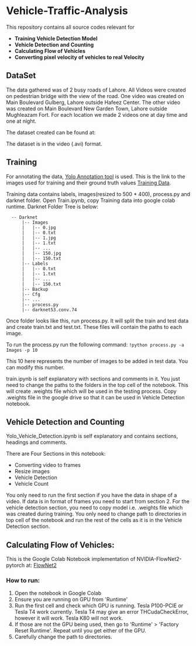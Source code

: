 # Vehicle-Traffic-Analysis
This repository contains all source codes relevant for 
- **Training Vehicle Detection Model**
- **Vehicle Detection and Counting**
- **Calculating Flow of Vehicles**
- **Converting pixel velocity of vehicles to real Velocity**  

## DataSet
The data gathered was of 2 busy roads of Lahore. All Videos were created on pedestrian bridge with the view of the road. One video was created on Main Boulevard Gulberg, Lahore outside Hafeez Center. The other video was created on Main Boulevard New Garden Town, Lahore outside Mughleazam Fort. For each location we made 2 videos one at day time and one at night. 

The dataset created can be found at:

The dataset is in the video (.avi) format. 

## Training
For annotating the data, [Yolo Annotation tool](https://github.com/ManivannanMurugavel/YOLO-Annotation-Tool) is used. This is the link to the images used for training and their ground truth values [Training Data](). 

Training data contains labels, images(resized to 500 * 400), process.py and darknet folder. Open Train.ipynb, copy Training data into google colab runtime. 
Darknet Folder Tree is below:  
  
  
  ```
    -- Darknet
        |-- Images
        |   |-- 0.jpg
        |   |-- 0.txt
        |   |-- 1.jpg
        |   |-- 1.txt
        |   |-- ...
        |   |-- 150.jpg
        |   |-- 150.txt
        |-- Labels
        |   |-- 0.txt
        |   |-- 1.txt
        |   |-- ...
        |   |-- 150.txt
        |-- Backup
        |-- Cfg
        |-- ...
        |-- process.py
        |-- darknet53.conv.74
  ```
    
Once folder looks like this, run process.py. It will split the train and test data and create train.txt and test.txt. These files will contain the paths to each image.

To run the process.py run the following command:
``` !python process.py -a Images -p 10 ```

This 10 here represents the number of images to be added in test data. You can modify this number.

train.ipynb is self explanatory with sections and comments in it. You just need to change the paths to the folders in the top cell of the notebook.
This will create .weights file which will be used in the testing process. Copy .weights file in the google drive so that it can be used in Vehicle Detection notebook.

## Vehicle Detection and Counting
Yolo_Vehicle_Detection.ipynb is self explanatory and contains sections, headings and comments.

There are Four Sections in this notebook:
- Converting video to frames
- Resize images
- Vehicle Detection
- Vehicle Count

You only need to run the first section if you have the data in shape of a video. If data is in format of frames you need to start from section 2. For the vehicle detection section, you need to copy model i.e. .weights file which was created during training. You only need to change path to directories in top cell of the notebook and run the rest of the cells as it is in the Vehicle Detection section.


## Calculating Flow of Vehicles:

This is the Google Colab Notebook implementation of NVIDIA-FlowNet2-pytorch at: [FlowNet2](https://github.com/NVIDIA/flownet2-pytorch)

### How to run:
 
1. Open the notebook in Google Colab
2. Ensure you are running on GPU from 'Runtime'
3. Run the first cell and check which GPU is running. Tesla P100-PCIE or Tesla T4 work currently. Tesla T4 may give an error THCudaCheckError, however it will work. Tesla K80 will not work.
4. If those are not the GPU being used, then go to 'Runtime' > 'Factory Reset Runtime'. Repeat until you get either of the GPU.
5. Carefully change the path to directories.






